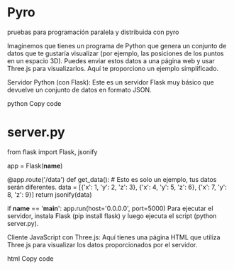 # Pyro
pruebas para programación paralela y distribuida con pyro

Imaginemos que tienes un programa de Python que genera un conjunto de datos que te gustaría visualizar (por ejemplo, las posiciones de los puntos en un espacio 3D). Puedes enviar estos datos a una página web y usar Three.js para visualizarlos. Aquí te proporciono un ejemplo simplificado.

Servidor Python (con Flask): Este es un servidor Flask muy básico que devuelve un conjunto de datos en formato JSON.

python
Copy code
# server.py
from flask import Flask, jsonify

app = Flask(__name__)

@app.route('/data')
def get_data():
    # Esto es solo un ejemplo, tus datos serán diferentes.
    data = [{'x': 1, 'y': 2, 'z': 3}, {'x': 4, 'y': 5, 'z': 6}, {'x': 7, 'y': 8, 'z': 9}]
    return jsonify(data)

if __name__ == '__main__':
    app.run(host='0.0.0.0', port=5000)
Para ejecutar el servidor, instala Flask (pip install flask) y luego ejecuta el script (python server.py).

Cliente JavaScript con Three.js: Aquí tienes una página HTML que utiliza Three.js para visualizar los datos proporcionados por el servidor.

html
Copy code
<!DOCTYPE html>
<html>
<head>
    <title>Data Visualizer</title>
    <style>
        body { margin: 0; }
        canvas { width: 100%; height: 100% }
    </style>
    <script src="https://threejs.org/build/three.js"></script>
    <script src="https://ajax.googleapis.com/ajax/libs/jquery/3.5.1/jquery.min.js"></script>
</head>
<body>
    <script>
        var scene = new THREE.Scene();
        var camera = new THREE.PerspectiveCamera(75, window.innerWidth / window.innerHeight, 0.1, 1000);
        var renderer = new THREE.WebGLRenderer();
        renderer.setSize(window.innerWidth, window.innerHeight);
        document.body.appendChild(renderer.domElement);

        $.getJSON('http://localhost:5000/data', function(data) {
            for (var i = 0; i < data.length; i++) {
                var geometry = new THREE.SphereGeometry(0.5, 32, 32);
                var material = new THREE.MeshBasicMaterial({color: 0x00ff00});
                var sphere = new THREE.Mesh(geometry, material);
                sphere.position.set(data[i].x, data[i].y, data[i].z);
                scene.add(sphere);
            }

            camera.position.z = 10;

            var animate = function () {
                requestAnimationFrame(animate);
                renderer.render(scene, camera);
            };

            animate();
        });
    </script>
</body>
</html>
Este script HTML solicita los datos al servidor Flask y utiliza estos datos para crear esferas en una escena Three.js. Nota que, debido a las restricciones de seguridad del navegador, necesitarás ejecutar este HTML desde un servidor web y no simplemente abrirlo como un archivo.

